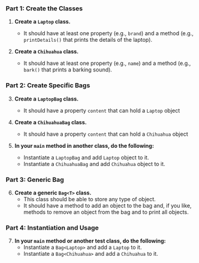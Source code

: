 ### Part 1: Create the Classes

1. **Create a `Laptop` class.**
    - It should have at least one property (e.g., `brand`) and a method (e.g., `printDetails()` that prints the details of the laptop).

2. **Create a `Chihuahua` class.**
    - It should have at least one property (e.g., `name`) and a method (e.g., `bark()` that prints a barking sound).
   

### Part 2: Create Specific Bags

3. **Create a `LaptopBag` class.**
    - It should have a property `content` that can hold a `Laptop` object

4. **Create a `ChihuahuaBag` class.**
    - It should have a property `content`  that can hold a `Chihuahua` object

5. **In your `main` method in another class, do the following:**
    - Instantiate a `LaptopBag` and add `Laptop` object to it.
    - Instantiate a `ChihuahuaBag` and add `Chihuahua` object to it.


### Part 3: Generic Bag

6. **Create a generic `Bag<T>` class.**
    - This class should be able to store any type of object.
    - It should have a method to add an object to the bag and, if you like, methods to remove an object from the bag and to print all objects.


### Part 4: Instantiation and Usage

7. **In your `main` method or another test class, do the following:**
    - Instantiate a `Bag<Laptop>` and add a `Laptop` to it.
    - Instantiate a `Bag<Chihuahua>` and add a `Chihuahua` to it.
